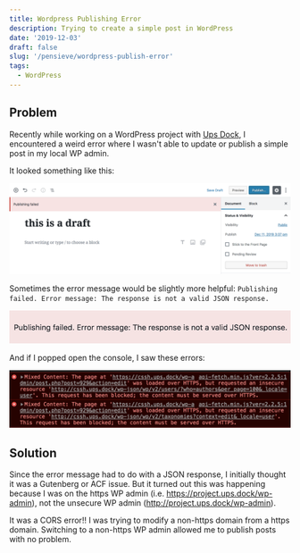 ```yaml
---
title: Wordpress Publishing Error
description: Trying to create a simple post in WordPress
date: '2019-12-03'
draft: false
slug: '/pensieve/wordpress-publish-error'
tags:
  - WordPress
---
```


## Problem

Recently while working on a WordPress project with [Ups Dock](https://github.com/Upstatement/ups-dock), I encountered a weird error where I wasn't able to update or publish a simple post in my local WP admin.

It looked something like this:

![Draft fail](./draft-fail.png)

Sometimes the error message would be slightly more helpful: `Publishing failed. Error message: The response is not a valid JSON response.`

![Publish error](./publish-error.png)

And if I popped open the console, I saw these errors:

![Console errors](./console-errors.png)

## Solution

Since the error message had to do with a JSON response, I initially thought it was a Gutenberg or ACF issue. But it turned out this was happening because I was on the https WP admin (i.e. https://project.ups.dock/wp-admin), not the unsecure WP admin (http://project.ups.dock/wp-admin).

It was a CORS error!! I was trying to modify a non-https domain from a https domain. Switching to a non-https WP admin allowed me to publish posts with no problem.

